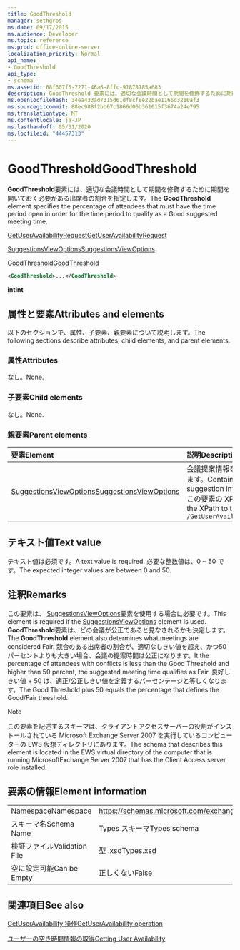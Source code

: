 ```yaml
---
title: GoodThreshold
manager: sethgros
ms.date: 09/17/2015
ms.audience: Developer
ms.topic: reference
ms.prod: office-online-server
localization_priority: Normal
api_name:
- GoodThreshold
api_type:
- schema
ms.assetid: 68f607f5-7271-46a6-8ffc-91878185a683
description: GoodThreshold 要素には、適切な会議時間として期間を修飾するために期間を開いておく必要がある出席者の割合を指定します。
ms.openlocfilehash: 34ea433ad7315d61df8cf8e22bae1166d3210af3
ms.sourcegitcommit: 88ec988f2bb67c1866d06b361615f3674a24e795
ms.translationtype: MT
ms.contentlocale: ja-JP
ms.lasthandoff: 05/31/2020
ms.locfileid: "44457313"
---
```

# <a name="goodthreshold"></a><span data-ttu-id="fd924-103">GoodThreshold</span><span class="sxs-lookup"><span data-stu-id="fd924-103">GoodThreshold</span></span>

<span data-ttu-id="fd924-104">**GoodThreshold**要素には、適切な会議時間として期間を修飾するために期間を開いておく必要がある出席者の割合を指定します。</span><span class="sxs-lookup"><span data-stu-id="fd924-104">The **GoodThreshold** element specifies the percentage of attendees that must have the time period open in order for the time period to qualify as a Good suggested meeting time.</span></span> 
  
[<span data-ttu-id="fd924-105">GetUserAvailabilityRequest</span><span class="sxs-lookup"><span data-stu-id="fd924-105">GetUserAvailabilityRequest</span></span>](getuseravailabilityrequest.md)
  
[<span data-ttu-id="fd924-106">SuggestionsViewOptions</span><span class="sxs-lookup"><span data-stu-id="fd924-106">SuggestionsViewOptions</span></span>](suggestionsviewoptions.md)
  
[<span data-ttu-id="fd924-107">GoodThreshold</span><span class="sxs-lookup"><span data-stu-id="fd924-107">GoodThreshold</span></span>](goodthreshold.md)
  
```xml
<GoodThreshold>...</GoodThreshold>
```

 <span data-ttu-id="fd924-108">**int**</span><span class="sxs-lookup"><span data-stu-id="fd924-108">**int**</span></span>
## <a name="attributes-and-elements"></a><span data-ttu-id="fd924-109">属性と要素</span><span class="sxs-lookup"><span data-stu-id="fd924-109">Attributes and elements</span></span>

<span data-ttu-id="fd924-110">以下のセクションで、属性、子要素、親要素について説明します。</span><span class="sxs-lookup"><span data-stu-id="fd924-110">The following sections describe attributes, child elements, and parent elements.</span></span>
  
### <a name="attributes"></a><span data-ttu-id="fd924-111">属性</span><span class="sxs-lookup"><span data-stu-id="fd924-111">Attributes</span></span>

<span data-ttu-id="fd924-112">なし。</span><span class="sxs-lookup"><span data-stu-id="fd924-112">None.</span></span>
  
### <a name="child-elements"></a><span data-ttu-id="fd924-113">子要素</span><span class="sxs-lookup"><span data-stu-id="fd924-113">Child elements</span></span>

<span data-ttu-id="fd924-114">なし。</span><span class="sxs-lookup"><span data-stu-id="fd924-114">None.</span></span>
  
### <a name="parent-elements"></a><span data-ttu-id="fd924-115">親要素</span><span class="sxs-lookup"><span data-stu-id="fd924-115">Parent elements</span></span>

|<span data-ttu-id="fd924-116">**要素**</span><span class="sxs-lookup"><span data-stu-id="fd924-116">**Element**</span></span>|<span data-ttu-id="fd924-117">**説明**</span><span class="sxs-lookup"><span data-stu-id="fd924-117">**Description**</span></span>|
|:-----|:-----|
|[<span data-ttu-id="fd924-118">SuggestionsViewOptions</span><span class="sxs-lookup"><span data-stu-id="fd924-118">SuggestionsViewOptions</span></span>](suggestionsviewoptions.md) <br/> |<span data-ttu-id="fd924-119">会議提案情報を取得するためのオプションが含まれています。</span><span class="sxs-lookup"><span data-stu-id="fd924-119">Contains the options for obtaining meeting suggestion information.</span></span>  <br/> <span data-ttu-id="fd924-120">この要素の XPath を次に示します。</span><span class="sxs-lookup"><span data-stu-id="fd924-120">The following is the XPath to this element:</span></span>  <br/>  `/GetUserAvailabilityRequest/SuggestionViewOptions` <br/> |
   
## <a name="text-value"></a><span data-ttu-id="fd924-121">テキスト値</span><span class="sxs-lookup"><span data-stu-id="fd924-121">Text value</span></span>

<span data-ttu-id="fd924-122">テキスト値は必須です。</span><span class="sxs-lookup"><span data-stu-id="fd924-122">A text value is required.</span></span> <span data-ttu-id="fd924-123">必要な整数値は、0 ~ 50 です。</span><span class="sxs-lookup"><span data-stu-id="fd924-123">The expected integer values are between 0 and 50.</span></span>
  
## <a name="remarks"></a><span data-ttu-id="fd924-124">注釈</span><span class="sxs-lookup"><span data-stu-id="fd924-124">Remarks</span></span>

<span data-ttu-id="fd924-125">この要素は、 [SuggestionsViewOptions](suggestionsviewoptions.md)要素を使用する場合に必要です。</span><span class="sxs-lookup"><span data-stu-id="fd924-125">This element is required if the [SuggestionsViewOptions](suggestionsviewoptions.md) element is used.</span></span> <span data-ttu-id="fd924-126">**GoodThreshold**要素は、どの会議が公正であると見なされるかも決定します。</span><span class="sxs-lookup"><span data-stu-id="fd924-126">The **GoodThreshold** element also determines what meetings are considered Fair.</span></span> <span data-ttu-id="fd924-127">競合のある出席者の割合が、適切なしきい値を超え、かつ50パーセントよりも大きい場合、会議の提案時間は公正になります。</span><span class="sxs-lookup"><span data-stu-id="fd924-127">It the percentage of attendees with conflicts is less than the Good Threshold and higher than 50 percent, the suggested meeting time qualifies as Fair.</span></span> <span data-ttu-id="fd924-128">良好しきい値 + 50 は、適正/公正しきい値を定義するパーセンテージと等しくなります。</span><span class="sxs-lookup"><span data-stu-id="fd924-128">The Good Threshold plus 50 equals the percentage that defines the Good/Fair threshold.</span></span> 
  
> [!NOTE]
> <span data-ttu-id="fd924-129">この要素を記述するスキーマは、クライアントアクセスサーバーの役割がインストールされている Microsoft Exchange Server 2007 を実行しているコンピューターの EWS 仮想ディレクトリにあります。</span><span class="sxs-lookup"><span data-stu-id="fd924-129">The schema that describes this element is located in the EWS virtual directory of the computer that is running MicrosoftExchange Server 2007 that has the Client Access server role installed.</span></span> 
  
## <a name="element-information"></a><span data-ttu-id="fd924-130">要素の情報</span><span class="sxs-lookup"><span data-stu-id="fd924-130">Element information</span></span>

|||
|:-----|:-----|
|<span data-ttu-id="fd924-131">Namespace</span><span class="sxs-lookup"><span data-stu-id="fd924-131">Namespace</span></span>  <br/> |https://schemas.microsoft.com/exchange/services/2006/types  <br/> |
|<span data-ttu-id="fd924-132">スキーマ名</span><span class="sxs-lookup"><span data-stu-id="fd924-132">Schema Name</span></span>  <br/> |<span data-ttu-id="fd924-133">Types スキーマ</span><span class="sxs-lookup"><span data-stu-id="fd924-133">Types schema</span></span>  <br/> |
|<span data-ttu-id="fd924-134">検証ファイル</span><span class="sxs-lookup"><span data-stu-id="fd924-134">Validation File</span></span>  <br/> |<span data-ttu-id="fd924-135">型 .xsd</span><span class="sxs-lookup"><span data-stu-id="fd924-135">Types.xsd</span></span>  <br/> |
|<span data-ttu-id="fd924-136">空に設定可能</span><span class="sxs-lookup"><span data-stu-id="fd924-136">Can be Empty</span></span>  <br/> |<span data-ttu-id="fd924-137">正しくない</span><span class="sxs-lookup"><span data-stu-id="fd924-137">False</span></span>  <br/> |
   
## <a name="see-also"></a><span data-ttu-id="fd924-138">関連項目</span><span class="sxs-lookup"><span data-stu-id="fd924-138">See also</span></span>



[<span data-ttu-id="fd924-139">GetUserAvailability 操作</span><span class="sxs-lookup"><span data-stu-id="fd924-139">GetUserAvailability operation</span></span>](getuseravailability-operation.md)


[<span data-ttu-id="fd924-140">ユーザーの空き時間情報の取得</span><span class="sxs-lookup"><span data-stu-id="fd924-140">Getting User Availability</span></span>](https://msdn.microsoft.com/library/d4133fcb-9b0f-4e6b-aadf-a389da83516a%28Office.15%29.aspx)

